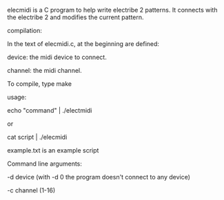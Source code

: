 elecmidi is a C program to help write electribe 2 patterns. It connects with the electribe 2 and modifies the current pattern.

compilation:

  In the text of elecmidi.c, at the beginning are defined:

device: the midi device to connect.

channel: the midi channel.
  
  To compile, type make


usage:

echo "command" | ./electmidi

or

cat script | ./elecmidi


example.txt is an example script

Command line arguments:

-d device  (with -d 0 the program doesn't connect to any device)

-c channel  (1-16)
